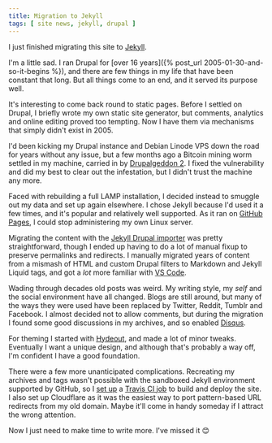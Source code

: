 ```yaml
---
title: Migration to Jekyll
tags: [ site news, jekyll, drupal ]
---
```


I just finished migrating this site to [Jekyll](https://jekyllrb.com/).

I'm a little sad. I ran Drupal for [over 16 years]({% post_url
2005-01-30-and-so-it-begins %}), and there are few things in my life that have
been constant that long. But all things come to an end, and it served its
purpose well.<!--break-->

It's interesting to come back round to static pages. Before I settled on Drupal,
I briefly wrote my own static site generator, but comments, analytics and online
editing proved too tempting. Now I have them via mechanisms that simply didn't
exist in 2005.

I'd been kicking my Drupal instance and Debian Linode VPS down the road for
years without any issue, but a few months ago a Bitcoin mining worm settled in
my machine, carried in by [Drupalgeddon
2](https://www.drupal.org/sa-core-2018-002). I fixed the vulnerability and did
my best to clear out the infestation, but I didn't trust the machine any more.

Faced with rebuilding a full LAMP installation, I decided instead to smuggle out
my data and set up again elsewhere. I chose Jekyll because I'd used it a few
times, and it's popular and relatively well supported. As it ran on [GitHub
Pages](https://pages.github.com/), I could stop administering my own Linux
server.

Migrating the content with the [Jekyll Drupal
importer](https://import.jekyllrb.com/docs/drupal7) was pretty straightforward,
though I ended up having to do a lot of manual fixup to preserve permalinks and
redirects. I manually migrated years of content from a mismash of HTML and
custom Drupal filters to Markdown and Jekyll Liquid tags, and got a *lot* more
familiar with [VS Code](https://code.visualstudio.com/).

Wading through decades old posts was weird. My writing style, my *self* and the
social environment have all changed. Blogs are still around, but many of the
ways they were used have been replaced by Twitter, Reddit, Tumblr and Facebook.
I almost decided not to allow comments, but during the migration I found some
good discussions in my archives, and so enabled [Disqus](https://disqus.com/).

For theming I started with [Hydeout](https://fongandrew.github.io/hydeout), and
made a lot of minor tweaks. Eventually I want a unique design, and although
that's probably a way off, I'm confident I have a good foundation.

There were a few more unanticipated complications. Recreating my archives and
tags wasn't possible with the sandboxed Jekyll environment supported by GitHub,
so I [set
up](http://joshfrankel.me/blog/deploying-a-jekyll-blog-to-github-pages-with-custom-plugins-and-travisci)
a [Travis CI job](https://travis-ci.org/mhutch/mhutch.github.io) to build and
deploy the site. I also set up Cloudflare as it was the easiest way to port
pattern-based URL redirects from my old domain. Maybe it'll come in handy
someday if I attract the wrong attention.

Now I just need to make time to write more. I've missed it 😊
